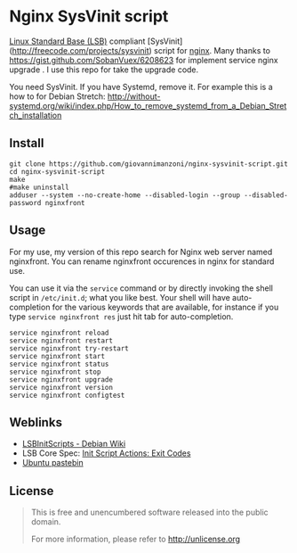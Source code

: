 # Nginx SysVinit script
[Linux Standard Base (LSB)](http://www.linuxfoundation.org/collaborate/workgroups/lsb) compliant [SysVinit]
(http://freecode.com/projects/sysvinit) script for [nginx](http://nginx.org/).
Many thanks to https://gist.github.com/SobanVuex/6208623 for implement service nginx upgrade . I use this repo for take the upgrade code.

You need SysVinit. If you have Systemd, remove it. For example this is a how to for Debian Stretch: http://without-systemd.org/wiki/index.php/How_to_remove_systemd_from_a_Debian_Stretch_installation


## Install
```shell
git clone https://github.com/giovannimanzoni/nginx-sysvinit-script.git
cd nginx-sysvinit-script
make
#make uninstall
adduser --system --no-create-home --disabled-login --group --disabled-password nginxfront
```

## Usage
For my use, my version of this repo search for Nginx web server named nginxfront. You can rename nginxfront occurences in nginx for standard use.

You can use it via the `service` command or by directly invoking the shell script in `/etc/init.d`; what you like best.
Your shell will have auto-completion for the various keywords that are available, for instance if you type `service
nginxfront res` just hit tab for auto-completion.

```shell
service nginxfront reload
service nginxfront restart
service nginxfront try-restart
service nginxfront start
service nginxfront status
service nginxfront stop
service nginxfront upgrade
service nginxfront version
service nginxfront configtest
```

## Weblinks
* [LSBInitScripts - Debian Wiki](https://wiki.debian.org/LSBInitScripts)
* LSB Core Spec: [Init Script Actions: Exit Codes](http://refspecs.linuxfoundation.org/LSB_3.1.0/LSB-Core-generic/LSB-Core-generic/iniscrptact.html)
* [Ubuntu pastebin](http://paste.ubuntu.com/6918156/)

## License
> This is free and unencumbered software released into the public domain.
>
> For more information, please refer to <http://unlicense.org>
